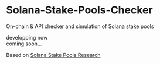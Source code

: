 # Solana-Stake-Pools-Checker
On-chain &amp; API checker and simulation of Solana stake pools

developping now  
coming soon...  

Based on [Solana Stake Pools Research](https://github.com/SOFZP/Solana-Stake-Pools-Research)  
